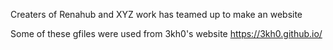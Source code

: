 Creaters of Renahub and XYZ work has teamed up to make an website

Some of these gfiles were used from 3kh0's website https://3kh0.github.io/ 
